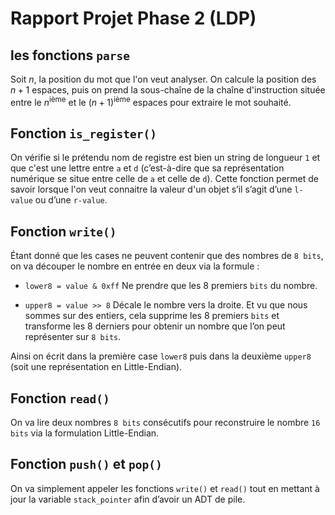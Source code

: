 # Rapport Projet Phase 2 (LDP)

## les fonctions `parse`
Soit $n$, la position du mot que l'on veut analyser.
On calcule la position des $n + 1$ espaces, puis on prend la sous-chaîne de la chaîne d'instruction située entre le $n^\text{ième}$ et le $(n+1)^\text{ième}$ espaces pour extraire le mot souhaité.

## Fonction `is_register()`
On vérifie si le prétendu nom de registre est bien un string de longueur `1` et que c'est une lettre entre `a` et `d` (c’est-à-dire que sa représentation numérique se situe entre celle de `a` et celle de `d`). Cette fonction permet de savoir lorsque l'on veut connaitre la valeur d'un objet s’il s’agit d’une `l-value` ou d’une `r-value`.

## Fonction `write()`
Étant donné que les cases ne peuvent contenir que des nombres de `8 bits`, on va découper le nombre en entrée en deux via la formule :

* `lower8 = value & 0xff` Ne prendre que les 8 premiers `bits` du nombre.

* `upper8 = value >> 8` Décale le nombre vers la droite. Et vu que nous sommes sur des entiers, cela supprime les 8 premiers `bits` et transforme les 8 derniers pour obtenir un nombre que l’on peut représenter sur `8 bits`.

Ainsi on écrit dans la première case `lower8` puis dans la deuxième `upper8` (soit une représentation en $\text{Little-Endian}$).

## Fonction `read()`
On va lire deux nombres `8 bits` consécutifs pour reconstruire le nombre `16 bits` via la formulation $\text{Little-Endian}$.

## Fonction `push()` et `pop()`
On va simplement appeler les fonctions `write()` et `read()` tout en mettant à jour la variable `stack_pointer` afin d’avoir un $\text{ADT}$ de pile.